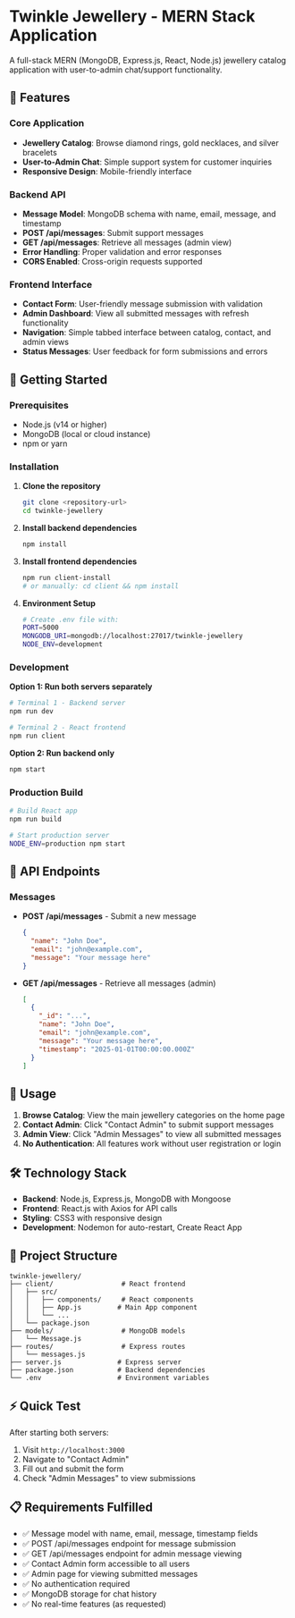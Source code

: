 # Twinkle Jewellery - MERN Stack Application

A full-stack MERN (MongoDB, Express.js, React, Node.js) jewellery catalog application with user-to-admin chat/support functionality.

## 🌟 Features

### Core Application
- **Jewellery Catalog**: Browse diamond rings, gold necklaces, and silver bracelets
- **User-to-Admin Chat**: Simple support system for customer inquiries
- **Responsive Design**: Mobile-friendly interface

### Backend API
- **Message Model**: MongoDB schema with name, email, message, and timestamp
- **POST /api/messages**: Submit support messages
- **GET /api/messages**: Retrieve all messages (admin view)
- **Error Handling**: Proper validation and error responses
- **CORS Enabled**: Cross-origin requests supported

### Frontend Interface
- **Contact Form**: User-friendly message submission with validation
- **Admin Dashboard**: View all submitted messages with refresh functionality
- **Navigation**: Simple tabbed interface between catalog, contact, and admin views
- **Status Messages**: User feedback for form submissions and errors

## 🚀 Getting Started

### Prerequisites
- Node.js (v14 or higher)
- MongoDB (local or cloud instance)
- npm or yarn

### Installation

1. **Clone the repository**
   ```bash
   git clone <repository-url>
   cd twinkle-jewellery
   ```

2. **Install backend dependencies**
   ```bash
   npm install
   ```

3. **Install frontend dependencies**
   ```bash
   npm run client-install
   # or manually: cd client && npm install
   ```

4. **Environment Setup**
   ```bash
   # Create .env file with:
   PORT=5000
   MONGODB_URI=mongodb://localhost:27017/twinkle-jewellery
   NODE_ENV=development
   ```

### Development

**Option 1: Run both servers separately**
```bash
# Terminal 1 - Backend server
npm run dev

# Terminal 2 - React frontend
npm run client
```

**Option 2: Run backend only**
```bash
npm start
```

### Production Build

```bash
# Build React app
npm run build

# Start production server
NODE_ENV=production npm start
```

## 📡 API Endpoints

### Messages
- **POST /api/messages** - Submit a new message
  ```json
  {
    "name": "John Doe",
    "email": "john@example.com", 
    "message": "Your message here"
  }
  ```

- **GET /api/messages** - Retrieve all messages (admin)
  ```json
  [
    {
      "_id": "...",
      "name": "John Doe",
      "email": "john@example.com",
      "message": "Your message here",
      "timestamp": "2025-01-01T00:00:00.000Z"
    }
  ]
  ```

## 🎯 Usage

1. **Browse Catalog**: View the main jewellery categories on the home page
2. **Contact Admin**: Click "Contact Admin" to submit support messages
3. **Admin View**: Click "Admin Messages" to view all submitted messages
4. **No Authentication**: All features work without user registration or login

## 🛠️ Technology Stack

- **Backend**: Node.js, Express.js, MongoDB with Mongoose
- **Frontend**: React.js with Axios for API calls
- **Styling**: CSS3 with responsive design
- **Development**: Nodemon for auto-restart, Create React App

## 📝 Project Structure

```
twinkle-jewellery/
├── client/                 # React frontend
│   ├── src/
│   │   ├── components/     # React components
│   │   ├── App.js         # Main App component
│   │   └── ...
│   └── package.json
├── models/                 # MongoDB models
│   └── Message.js
├── routes/                 # Express routes
│   └── messages.js
├── server.js              # Express server
├── package.json           # Backend dependencies
└── .env                   # Environment variables
```

## ⚡ Quick Test

After starting both servers:
1. Visit `http://localhost:3000`
2. Navigate to "Contact Admin" 
3. Fill out and submit the form
4. Check "Admin Messages" to view submissions

## 📋 Requirements Fulfilled

- ✅ Message model with name, email, message, timestamp fields
- ✅ POST /api/messages endpoint for message submission
- ✅ GET /api/messages endpoint for admin message viewing  
- ✅ Contact Admin form accessible to all users
- ✅ Admin page for viewing submitted messages
- ✅ No authentication required
- ✅ MongoDB storage for chat history
- ✅ No real-time features (as requested)
